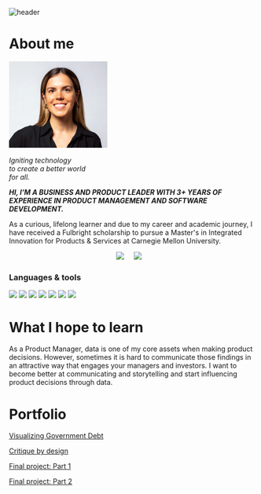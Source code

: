![header](https://capsule-render.vercel.app/api?type=waving&color=gradient&height=250&section=header&text=Welcome!&fontSize=90&animation=twinkling)

# About me

<img src="docs/assets/Studio Session-517-2 (2).jpg" width="200px"> 

_Igniting technology<br>
to create a better world<br>
for all._

***HI, I’M A BUSINESS AND PRODUCT LEADER WITH 3+ YEARS OF EXPERIENCE IN PRODUCT MANAGEMENT AND SOFTWARE DEVELOPMENT.***


As a curious, lifelong learner and due to my career and academic journey, I have received a Fulbright scholarship to pursue a Master's in Integrated Innovation for Products & Services at Carnegie Mellon University.

<p align="center">
<a href="https://www.linkedin.com/in/daniela-decoud-colev"><img src="https://img.shields.io/badge/linkedin-%230077B5.svg?&style=for-the-badge&logo=linkedin&logoColor=white" /></a>&nbsp;&nbsp;&nbsp;&nbsp;
<a href="mailto:daniela.decoud@gmail.com?subject=Hola,%20Daniela%20Decoud"><img src="https://img.shields.io/badge/gmail-%23D14836.svg?&style=for-the-badge&logo=gmail&logoColor=white" /></a>&nbsp;&nbsp;&nbsp;&nbsp;

### Languages & tools 
<img height=22 src="https://cdn.jsdelivr.net/gh/devicons/devicon/icons/jira/jira-original-wordmark.svg"/> <img height=22 src="https://cdn.jsdelivr.net/gh/devicons/devicon/icons/confluence/confluence-original.svg"/> <img height=22 src="https://cdn.jsdelivr.net/gh/devicons/devicon/icons/github/github-original.svg"/> <img height=22 src="https://cdn.jsdelivr.net/gh/devicons/devicon/icons/python/python-original.svg"/> <img height=22 src="https://cdn.jsdelivr.net/gh/devicons/devicon/icons/mysql/mysql-original.svg"/> <img height=22 src="https://cdn.jsdelivr.net/gh/devicons/devicon/icons/css3/css3-original.svg"/> <img height=22 src="https://cdn.jsdelivr.net/gh/devicons/devicon/icons/html5/html5-original.svg"/>


# What I hope to learn
 
As a Product Manager, data is one of my core assets when making product decisions. However, sometimes it is hard to communicate those findings in an attractive way that engages your managers and investors. I want to become better at communicating and storytelling and start influencing product decisions through data.

# Portfolio

[Visualizing Government Debt](government-debt.md)<br>

[Critique by design](critique-by-design.md)<br>

[Final project: Part 1](final_part1.md)<br>

[Final project: Part 2](final-project-part-two.md)<br>

